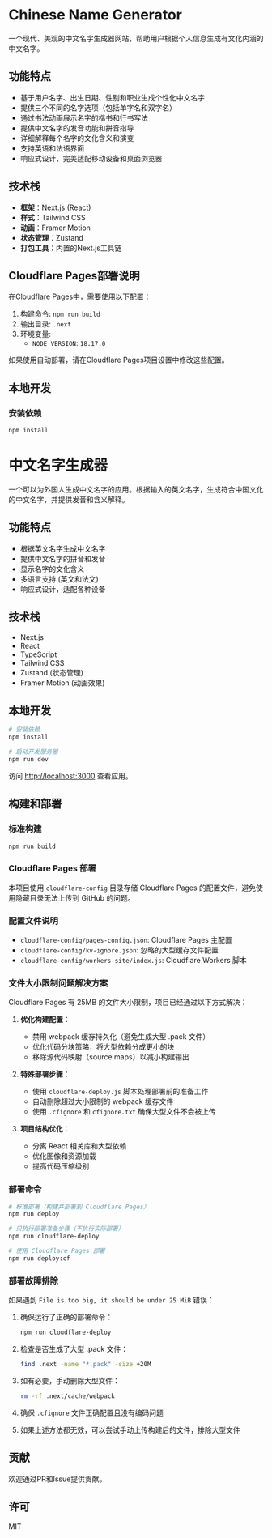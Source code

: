 # Chinese Name Generator

一个现代、美观的中文名字生成器网站，帮助用户根据个人信息生成有文化内涵的中文名字。

## 功能特点

- 基于用户名字、出生日期、性别和职业生成个性化中文名字
- 提供三个不同的名字选项（包括单字名和双字名）
- 通过书法动画展示名字的楷书和行书写法
- 提供中文名字的发音功能和拼音指导
- 详细解释每个名字的文化含义和演变
- 支持英语和法语界面
- 响应式设计，完美适配移动设备和桌面浏览器

## 技术栈

- **框架**：Next.js (React)
- **样式**：Tailwind CSS
- **动画**：Framer Motion
- **状态管理**：Zustand
- **打包工具**：内置的Next.js工具链

## Cloudflare Pages部署说明

在Cloudflare Pages中，需要使用以下配置：

1. 构建命令: `npm run build`
2. 输出目录: `.next`
3. 环境变量:
   - `NODE_VERSION`: `18.17.0`

如果使用自动部署，请在Cloudflare Pages项目设置中修改这些配置。

## 本地开发

### 安装依赖

```bash
npm install
```

# 中文名字生成器

一个可以为外国人生成中文名字的应用。根据输入的英文名字，生成符合中国文化的中文名字，并提供发音和含义解释。

## 功能特点

- 根据英文名字生成中文名字
- 提供中文名字的拼音和发音
- 显示名字的文化含义
- 多语言支持 (英文和法文)
- 响应式设计，适配各种设备

## 技术栈

- Next.js
- React
- TypeScript
- Tailwind CSS
- Zustand (状态管理)
- Framer Motion (动画效果)

## 本地开发

```bash
# 安装依赖
npm install

# 启动开发服务器
npm run dev
```

访问 [http://localhost:3000](http://localhost:3000) 查看应用。

## 构建和部署

### 标准构建

```bash
npm run build
```

### Cloudflare Pages 部署

本项目使用 `cloudflare-config` 目录存储 Cloudflare Pages 的配置文件，避免使用隐藏目录无法上传到 GitHub 的问题。

### 配置文件说明

- `cloudflare-config/pages-config.json`: Cloudflare Pages 主配置
- `cloudflare-config/kv-ignore.json`: 忽略的大型缓存文件配置
- `cloudflare-config/workers-site/index.js`: Cloudflare Workers 脚本

### 文件大小限制问题解决方案

Cloudflare Pages 有 25MB 的文件大小限制，项目已经通过以下方式解决：

1. **优化构建配置**：
   - 禁用 webpack 缓存持久化（避免生成大型 .pack 文件）
   - 优化代码分块策略，将大型依赖分成更小的块
   - 移除源代码映射（source maps）以减小构建输出

2. **特殊部署步骤**：
   - 使用 `cloudflare-deploy.js` 脚本处理部署前的准备工作
   - 自动删除超过大小限制的 webpack 缓存文件
   - 使用 `.cfignore` 和 `cfignore.txt` 确保大型文件不会被上传

3. **项目结构优化**：
   - 分离 React 相关库和大型依赖
   - 优化图像和资源加载
   - 提高代码压缩级别

### 部署命令

```bash
# 标准部署（构建并部署到 Cloudflare Pages）
npm run deploy

# 只执行部署准备步骤（不执行实际部署）
npm run cloudflare-deploy

# 使用 Cloudflare Pages 部署
npm run deploy:cf
```

### 部署故障排除

如果遇到 `File is too big, it should be under 25 MiB` 错误：

1. 确保运行了正确的部署命令：
   ```bash
   npm run cloudflare-deploy
   ```

2. 检查是否生成了大型 .pack 文件：
   ```bash
   find .next -name "*.pack" -size +20M
   ```
   
3. 如有必要，手动删除大型文件：
   ```bash
   rm -rf .next/cache/webpack
   ```

4. 确保 `.cfignore` 文件正确配置且没有编码问题

5. 如果上述方法都无效，可以尝试手动上传构建后的文件，排除大型文件

## 贡献

欢迎通过PR和Issue提供贡献。

## 许可

MIT